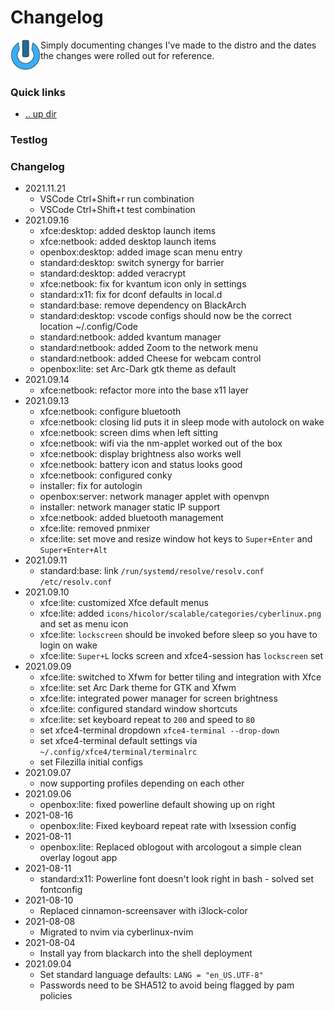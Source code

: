 Changelog
====================================================================================================
<img align="left" width="48" height="48" src="../art/logo_256x256.png">
Simply documenting changes I've made to the distro and the dates the changes were rolled out for 
reference. 
<br><br>

### Quick links
* [.. up dir](..)

### Testlog <a name="testlog"/></a>

### Changelog <a name="changelog"/></a>
* 2021.11.21
  * VSCode Ctrl+Shift+r run combination
  * VSCode Ctrl+Shift+t test combination
* 2021.09.16
  * xfce:desktop: added desktop launch items
  * xfce:netbook: added desktop launch items
  * openbox:desktop: added image scan menu entry
  * standard:desktop: switch synergy for barrier
  * standard:desktop: added veracrypt
  * xfce:netbook: fix for kvantum icon only in settings
  * standard:x11: fix for dconf defaults in local.d
  * standard:base: remove dependency on BlackArch
  * standard:desktop: vscode configs should now be the correct location ~/.config/Code
  * standard:netbook: added kvantum manager
  * standard:netbook: added Zoom to the network menu
  * standard:netbook: added Cheese for webcam control
  * openbox:lite: set Arc-Dark gtk theme as default
* 2021.09.14
  * xfce:netbook: refactor more into the base x11 layer
* 2021.09.13
  * xfce:netbook: configure bluetooth
  * xfce:netbook: closing lid puts it in sleep mode with autolock on wake
  * xfce:netbook: screen dims when left sitting
  * xfce:netbook: wifi via the nm-applet worked out of the box
  * xfce:netbook: display brightness also works well
  * xfce:netbook: battery icon and status looks good
  * xfce:netbook: configured conky
  * installer: fix for autologin
  * openbox:server: network manager applet with openvpn
  * installer: network manager static IP support
  * xfce:netbook: added bluetooth management
  * xfce:lite: removed pnmixer
  * xfce:lite: set move and resize window hot keys to `Super+Enter` and `Super+Enter+Alt`
* 2021.09.11
  * standard:base: link `/run/systemd/resolve/resolv.conf` `/etc/resolv.conf`
* 2021.09.10
  * xfce:lite: customized Xfce default menus
  * xfce:lite: added `icons/hicolor/scalable/categories/cyberlinux.png` and set as menu icon
  * xfce:lite: `lockscreen` should be invoked before sleep so you have to login on wake
  * xfce:lite: `Super+L` locks screen and xfce4-session has `lockscreen` set
* 2021.09.09
  * xfce:lite: switched to Xfwm for better tiling and integration with Xfce
  * xfce:lite: set Arc Dark theme for GTK and Xfwm
  * xfce:lite: integrated power manager for screen brightness
  * xfce:lite: configured standard window shortcuts
  * xfce:lite: set keyboard repeat to `200` and speed to `80`
  * set xfce4-terminal dropdown `xfce4-terminal --drop-down`
  * set xfce4-terminal default settings via `~/.config/xfce4/terminal/terminalrc`
  * set Filezilla initial configs
* 2021.09.07
  * now supporting profiles depending on each other
* 2021.09.06
  * openbox:lite: fixed powerline default showing up on right
* 2021-08-16
  * openbox:lite: Fixed keyboard repeat rate with lxsession config
* 2021-08-11
  * openbox:lite: Replaced oblogout with arcologout a simple clean overlay logout app
* 2021-08-11
  * standard:x11: Powerline font doesn't look right in bash - solved set fontconfig
* 2021-08-10
  * Replaced cinnamon-screensaver with i3lock-color
* 2021-08-08
  * Migrated to nvim via cyberlinux-nvim
* 2021-08-04
  * Install yay from blackarch into the shell deployment
* 2021.09.04
  * Set standard language defaults: `LANG = "en_US.UTF-8"`
  * Passwords need to be SHA512 to avoid being flagged by pam policies

<!-- 
vim: ts=2:sw=2:sts=2
-->
